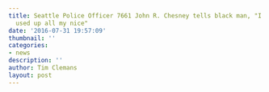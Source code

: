 ```yaml
---
title: Seattle Police Officer 7661 John R. Chesney tells black man, "I've already
  used up all my nice"
date: '2016-07-31 19:57:09'
thumbnail: ''
categories:
- news
description: ''
author: Tim Clemans
layout: post
---
```

